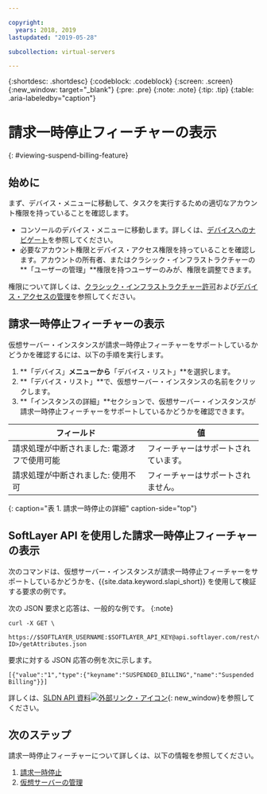 ```yaml
---

copyright:
  years: 2018, 2019
lastupdated: "2019-05-28"

subcollection: virtual-servers

---
```


{:shortdesc: .shortdesc}
{:codeblock: .codeblock}
{:screen: .screen}
{:new_window: target="_blank"}
{:pre: .pre}
{:note: .note}
{:tip: .tip}
{:table: .aria-labeledby="caption"}

# 請求一時停止フィーチャーの表示
{: #viewing-suspend-billing-feature}

## 始めに
まず、デバイス・メニューに移動して、タスクを実行するための適切なアカウント権限を持っていることを確認します。 

* コンソールのデバイス・メニューに移動します。詳しくは、[デバイスへのナビゲート](/docs/vsi?topic=virtual-servers-navigating-devices)を参照してください。
* 必要なアカウント権限とデバイス・アクセス権限を持っていることを確認します。アカウントの所有者、またはクラシック・インフラストラクチャーの**「ユーザーの管理」**権限を持つユーザーのみが、権限を調整できます。 

権限について詳しくは、[クラシック・インフラストラクチャー許可](/docs/iam?topic=iam-infrapermission#infrapermission)および[デバイス・アクセスの管理](/docs/vsi?topic=virtual-servers-managing-device-access)を参照してください。

## 請求一時停止フィーチャーの表示 
仮想サーバー・インスタンスが請求一時停止フィーチャーをサポートしているかどうかを確認するには、以下の手順を実行します。

1. **「デバイス」**メニューから**「デバイス・リスト」**を選択します。 
2. **「デバイス・リスト」**で、仮想サーバー・インスタンスの名前をクリックします。 
3. **「インスタンスの詳細」**セクションで、仮想サーバー・インスタンスが請求一時停止フィーチャーをサポートしているかどうかを確認できます。 

| フィールド                                 | 値                     |
| --------------------------------------| ------------------------- |
| 請求処理が中断されました: 電源オフで使用可能 | フィーチャーはサポートされています。     |
| 請求処理が中断されました: 使用不可          | フィーチャーはサポートされません。 |
{: caption="表 1. 請求一時停止の詳細" caption-side="top"}

## SoftLayer API を使用した請求一時停止フィーチャーの表示

次のコマンドは、仮想サーバー・インスタンスが請求一時停止フィーチャーをサポートしているかどうかを、{{site.data.keyword.slapi_short}} を使用して検証する要求の例です。

次の JSON 要求と応答は、一般的な例です。 
{:note}

```
curl -X GET \
 https://$SOFTLAYER_USERNAME:$SOFTLAYER_API_KEY@api.softlayer.com/rest/v3/SoftLayer_Virtual_Guest/<VSI ID>/getAttributes.json
```

要求に対する JSON 応答の例を次に示します。

```
[{"value":"1","type":{"keyname":"SUSPENDED_BILLING","name":"Suspended Billing"}}]
```

詳しくは、[SLDN API 資料![外部リンク・アイコン](../icons/launch-glyph.svg "外部リンク・アイコン")](https://softlayer.github.io/reference/services/SoftLayer_Virtual_Guest/getAttributes/){: new_window}を参照してください。

## 次のステップ

請求一時停止フィーチャーについて詳しくは、以下の情報を参照してください。
1. [請求一時停止](/docs/vsi?topic=virtual-servers-about-suspend-billing#about-suspend-billing)
2. [仮想サーバーの管理](/docs/vsi?topic=virtual-servers-managing-virtual-servers#managing-virtual-servers)

